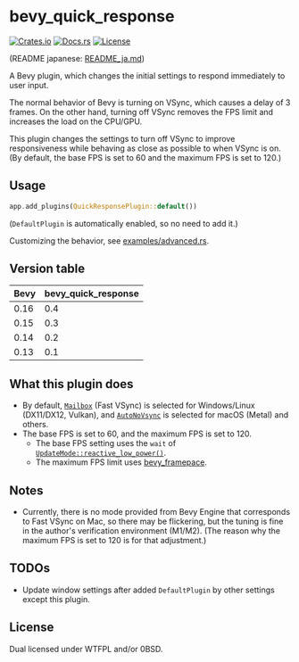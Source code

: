 # bevy_quick_response

[![Crates.io](https://img.shields.io/crates/v/bevy_quick_response)](https://crates.io/crates/bevy_quick_response)
[![Docs.rs](https://docs.rs/bevy_quick_response/badge.svg)](https://docs.rs/bevy_quick_response)
[![License](https://img.shields.io/crates/l/bevy_quick_response)](LICENSE)

(README japanese: [README_ja.md](README_ja.md))

A Bevy plugin, which changes the initial settings to respond immediately to user input.

The normal behavior of Bevy is turning on VSync, which causes a delay of 3 frames. On the other hand, turning off VSync removes the FPS limit and increases the load on the CPU/GPU.

This plugin changes the settings to turn off VSync to improve responsiveness while behaving as close as possible to when VSync is on. (By default, the base FPS is set to 60 and the maximum FPS is set to 120.)

## Usage

```rust
app.add_plugins(QuickResponsePlugin::default())
```

(`DefaultPlugin` is automatically enabled, so no need to add it.)

Customizing the behavior, see [examples/advanced.rs](examples/advanced.rs).

## Version table

| Bevy | bevy_quick_response |
|---------|-----------------------------|
| 0.16          | 0.4                       |
| 0.15          | 0.3                       |
| 0.14          | 0.2                       |
| 0.13          | 0.1                       |

## What this plugin does

- By default, [`Mailbox`](https://docs.rs/bevy_window/latest/bevy_window/enum.PresentMode.html#variant.Mailbox) (Fast VSync) is selected for Windows/Linux (DX11/DX12, Vulkan), and [`AutoNoVsync`](https://docs.rs/bevy_window/latest/bevy_window/enum.PresentMode.html#variant.AutoNoVsync) is selected for macOS (Metal) and others.
- The base FPS is set to 60, and the maximum FPS is set to 120.
    - The base FPS setting uses the `wait` of [`UpdateMode::reactive_low_power()`](https://docs.rs/bevy/latest/bevy/winit/enum.UpdateMode.html#method.reactive_low_power).
    - The maximum FPS limit uses [bevy_framepace](https://github.com/aevyrie/bevy_framepace).

## Notes

- Currently, there is no mode provided from Bevy Engine that corresponds to Fast VSync on Mac, so there may be flickering, but the tuning is fine in the author's verification environment (M1/M2). (The reason why the maximum FPS is set to 120 is for that adjustment.)

## TODOs

- Update window settings after added `DefaultPlugin` by other settings except this plugin.

## License

Dual licensed under WTFPL and/or 0BSD.
